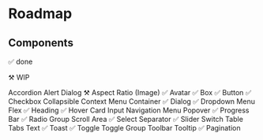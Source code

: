 # Roadmap

## Components

✅ done

⚒️ WIP

Accordion
Alert Dialog ⚒️
Aspect Ratio (Image) ✅
Avatar ✅
Box ✅
Button ✅
Checkbox
Collapsible
Context Menu
Container ✅
Dialog ✅
Dropdown Menu
Flex ✅
Heading ✅
Hover Card
Input
Navigation Menu
Popover ✅
Progress Bar ✅
Radio Group
Scroll Area ✅
Select
Separator ✅
Slider
Switch
Table
Tabs
Text ✅
Toast ✅
Toggle
Toggle Group
Toolbar
Tooltip ✅
Pagination
